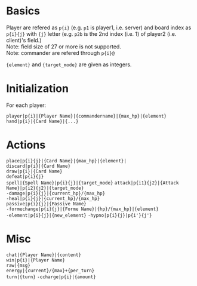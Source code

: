 # Basics
Player are refered as `p{i}` (e.g. `p1` is player1, i.e. server) and board index as `p{i}{j}` with `{j}` letter (e.g. `p2b` is the 2nd index (i.e. 1) of player2 (i.e. client)'s field.)\
Note: field size of 27 or more is not supported.\
Note: commander are refered through `p{i}@`

`{element}` and `{target_mode}` are given as integers.

# Initialization
For each player:

`player|p{i}|{Player Name}|{commandername}|{max_hp}|{element}`\
`hand|p{i}|{Card Name}|{...}`

# Actions
`place|p{i}{j}|{Card Name}|{max_hp}|{element}|`\
`discard|p{i}|{Card Name}`\
`draw|p{i}|{Card Name}`\
`defeat|p{i}{j}`\
`spell|{Spell Name}|p{i}{j}|{target_mode}`
`attack|p{i1}{j2}|{Attack Name}|p{i2}{j2}|{target_mode}`\
`-damage|p{i}{j}|{current_hp}/{max_hp}`\
`-heal|p{i}{j}|{current_hp}/{max_hp}`\
`passive|p{i}{j}|{Passive Name}`\
`-formechange|p{i}{j}|{Forme Name}|{hp}/{max_hp}|{element}`\
`-element|p{i}{j}|{new_element}`
`-hypno|p{i}{j}|p{i'}{j'}`

# Misc
`chat|{Player Name}|{content}`\
`win|p{i}|{Player Name}`\
`raw|{msg}`\
`energy|{current}/{max}+{per_turn}`\
`turn|{turn}`
`-ccharge|p{i}|{amount}`
